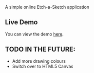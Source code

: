 A simple online Etch-a-Sketch application


## Live Demo
You can view the demo [here](https://jakubdonovan.github.io/etch-a-sketch/).

## TODO IN THE FUTURE:
* Add more drawing colours
* Switch over to HTML5 Canvas